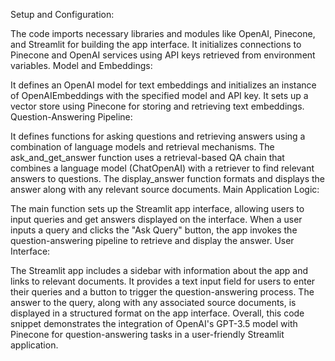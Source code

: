 Setup and Configuration:

The code imports necessary libraries and modules like OpenAI, Pinecone, and Streamlit for building the app interface.
It initializes connections to Pinecone and OpenAI services using API keys retrieved from environment variables.
Model and Embeddings:

It defines an OpenAI model for text embeddings and initializes an instance of OpenAIEmbeddings with the specified model and API key.
It sets up a vector store using Pinecone for storing and retrieving text embeddings.
Question-Answering Pipeline:

It defines functions for asking questions and retrieving answers using a combination of language models and retrieval mechanisms.
The ask_and_get_answer function uses a retrieval-based QA chain that combines a language model (ChatOpenAI) with a retriever to find relevant answers to questions.
The display_answer function formats and displays the answer along with any relevant source documents.
Main Application Logic:

The main function sets up the Streamlit app interface, allowing users to input queries and get answers displayed on the interface.
When a user inputs a query and clicks the "Ask Query" button, the app invokes the question-answering pipeline to retrieve and display the answer.
User Interface:

The Streamlit app includes a sidebar with information about the app and links to relevant documents.
It provides a text input field for users to enter their queries and a button to trigger the question-answering process.
The answer to the query, along with any associated source documents, is displayed in a structured format on the app interface.
Overall, this code snippet demonstrates the integration of OpenAI's GPT-3.5 model with Pinecone for question-answering tasks in a user-friendly Streamlit application.
